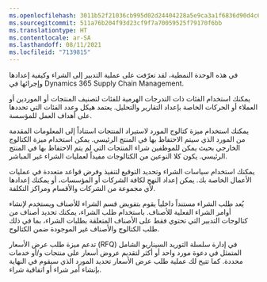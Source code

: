 ```yaml
---
ms.openlocfilehash: 3011b52f21036cb995d02d24404228a5e9ca3a1f6836d90d4c694203d4a4c126
ms.sourcegitcommit: 511a76b204f93d23cf9f7a70059525f79170f6bb
ms.translationtype: HT
ms.contentlocale: ar-SA
ms.lasthandoff: 08/11/2021
ms.locfileid: "7139815"
---
```

في هذه الوحدة النمطية، لقد تعرّفت على عملية التدبير إلى الشراء وكيفية إعدادها وإجرائها في Dynamics 365 Supply Chain Management.

يمكنك استخدام الفئات ذات التدرجات الهرمية للفئات لتصنيف المنتجات أو الموردين أو العملاء أو الحركات الخاصة بإعداد التقارير والتحليل. يعتمد هيكل وعدد الفئات التي تحددها على أهداف العمل للمؤسسة.

يمكنك استخدام ميزة كتالوج المورد لاستيراد المنتجات استناداً إلى المعلومات المقدمة من المورد الذي سيتم الاحتفاظ بها في المنتج الرئيسي. يمكن استخدام ميزة الكتالوج الخارجي بحيث يمكن للموظفين شراء المنتجات التي لم يتم الاحتفاظ بها في المنتج الرئيسي. يكون كلا النوعين من الكتالوجات مفيداً لعمليات الشراء غير المباشر.
 
يمكنك استخدام سياسات الشراء وتحديد التوقيع لتنفيذ وفرض قواعد متعددة في عمليات الأعمال الخاصة بك. يمكن إعداد النهج لكافة الشركات أو المؤسسات، أو يمكنك إعدادها لأي مجموعة من الشركات والأقسام ومراكز التكلفة.

يُعد طلب الشراء مستنداً داخلياً يقوم بتفويض قسم الشراء للأصناف ويستخدم لإنشاء أوامر الشراء الفعلية للأصناف. باستخدام طلب الشراء، يمكنك تحديد أصناف من كتالوجات التدبير التي تحتوي فقط على الأصناف المتعلقة بطلبات الشراء، بما في ذلك طلب الكتالوج والأصناف غير الموجودة ضمن الكتالوج.

تدعم ميزة طلب عرض الأسعار (RFQ) في إدارة سلسلة التوريد السيناريو الشامل المتمثل في دعوة مورد واحد أو أكثر لتقديم عروض أسعار على منتجات و/أو خدمات محددة. كما تتيح لك عملية طلب عرض الأسعار تحديد المورد الذي سيقوم في النهاية بإنشاء أمر شراء أو اتفاقية شراء.

